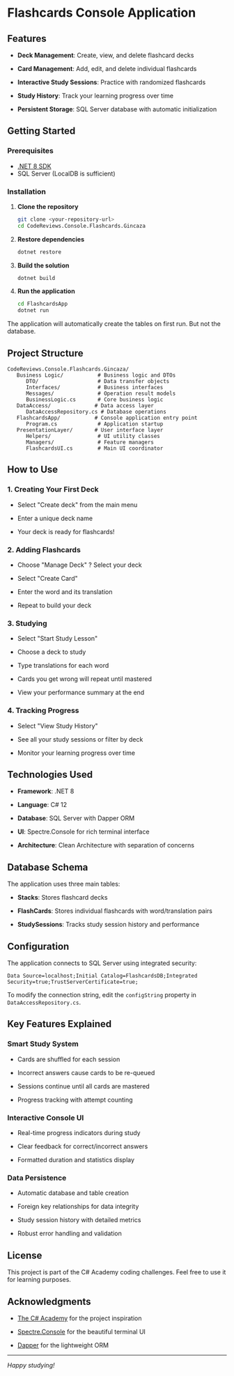 
# Flashcards Console Application

## Features

- **Deck Management**: Create, view, and delete flashcard decks

- **Card Management**: Add, edit, and delete individual flashcards

- **Interactive Study Sessions**: Practice with randomized flashcards

- **Study History**: Track your learning progress over time

- **Persistent Storage**: SQL Server database with automatic initialization

## Getting Started

### Prerequisites

- [.NET 8 SDK](https://dotnet.microsoft.com/download/dotnet/8.0)
- SQL Server (LocalDB is sufficient)

### Installation

1. **Clone the repository**

   ```bash
   git clone <your-repository-url>
   cd CodeReviews.Console.Flashcards.Gincaza
   ```

2. **Restore dependencies**

   ```bash
   dotnet restore
   ```

3. **Build the solution**

   ```bash
   dotnet build
   ```

4. **Run the application**

   ```bash
   cd FlashcardsApp
   dotnet run
   ```

The application will automatically create the tables on first run. But not the database.

## Project Structure

```plaintext
CodeReviews.Console.Flashcards.Gincaza/
   Business Logic/           # Business logic and DTOs
      DTO/                   # Data transfer objects
      Interfaces/            # Business interfaces
      Messages/              # Operation result models
      BusinessLogic.cs       # Core business logic
   DataAccess/              # Data access layer
      DataAccessRepository.cs # Database operations
   FlashcardsApp/           # Console application entry point
      Program.cs             # Application startup
   PresentationLayer/       # User interface layer
      Helpers/               # UI utility classes
      Managers/              # Feature managers
      FlashcardsUI.cs        # Main UI coordinator
```

## How to Use

### 1. Creating Your First Deck

- Select "Create deck" from the main menu

- Enter a unique deck name
- Your deck is ready for flashcards!


### 2. Adding Flashcards

- Choose "Manage Deck" ? Select your deck

- Select "Create Card"


- Enter the word and its translation
- Repeat to build your deck


### 3. Studying

- Select "Start Study Lesson"

- Choose a deck to study

- Type translations for each word

- Cards you get wrong will repeat until mastered


- View your performance summary at the end


### 4. Tracking Progress

- Select "View Study History"

- See all your study sessions or filter by deck


- Monitor your learning progress over time


## Technologies Used

- **Framework**: .NET 8

- **Language**: C# 12

- **Database**: SQL Server with Dapper ORM

- **UI**: Spectre.Console for rich terminal interface


- **Architecture**: Clean Architecture with separation of concerns


## Database Schema

The application uses three main tables:

- **Stacks**: Stores flashcard decks

- **FlashCards**: Stores individual flashcards with word/translation pairs


- **StudySessions**: Tracks study session history and performance


## Configuration

The application connects to SQL Server using integrated security:

```plaintext
Data Source=localhost;Initial Catalog=FlashcardsDB;Integrated Security=true;TrustServerCertificate=true;
```

To modify the connection string, edit the `configString` property in `DataAccessRepository.cs`.

## Key Features Explained

### Smart Study System

- Cards are shuffled for each session

- Incorrect answers cause cards to be re-queued

- Sessions continue until all cards are mastered

- Progress tracking with attempt counting

### Interactive Console UI

- Real-time progress indicators during study

- Clear feedback for correct/incorrect answers

- Formatted duration and statistics display

### Data Persistence

- Automatic database and table creation

- Foreign key relationships for data integrity

- Study session history with detailed metrics


- Robust error handling and validation


## License

This project is part of the C# Academy coding challenges.
Feel free to use it for learning purposes.

## Acknowledgments

- [The C# Academy](https://thecsharpacademy.com/) for the project inspiration

- [Spectre.Console](https://spectreconsole.net/) for the beautiful terminal UI


- [Dapper](https://github.com/DapperLib/Dapper) for the lightweight ORM


---


*Happy studying!*
